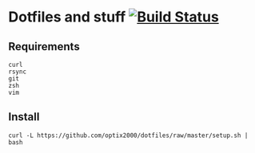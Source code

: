 # Dotfiles and stuff [![Build Status](https://travis-ci.org/optix2000/dotfiles.svg?branch=master)](https://travis-ci.org/optix2000/dotfiles)
## Requirements
```
curl
rsync
git
zsh
vim
```
## Install
    curl -L https://github.com/optix2000/dotfiles/raw/master/setup.sh | bash
